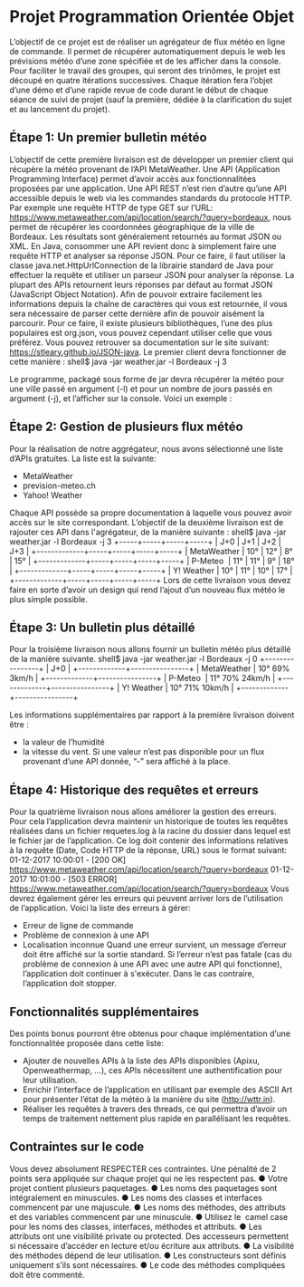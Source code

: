 # Projet Programmation Orientée Objet

L’objectif de ce projet est de réaliser un agrégateur de flux météo en ligne de commande. Il
permet de récupérer automatiquement depuis le web les prévisions météo d’une zone
spécifiée et de les afficher dans la console.
Pour faciliter le travail des groupes, qui seront des trinômes, le projet est découpé en quatre
itérations successives. Chaque itération fera l’objet d’une démo et d’une rapide revue de
code durant le début de chaque séance de suivi de projet (sauf la première, dédiée à la
clarification du sujet et au lancement du projet).

## Étape 1: Un premier bulletin météo

L’objectif de cette première livraison est de développer un premier client qui récupère la
météo provenant de l’API MetaWeather.
Une API (Application Programming Interface) permet d’avoir accès aux fonctionnalitées
proposées par une application. Une API REST n’est rien d’autre qu’une API accessible
depuis le web via les commandes standards du protocole HTTP.
Par exemple une requête HTTP de type GET sur l’URL:
https://www.metaweather.com/api/location/search/?query=bordeaux​, nous permet de
récupérer les coordonnées géographique de la ville de Bordeaux. Les résultats sont
généralement retournés au format JSON ou XML.
En Java, consommer une API revient donc à simplement faire une requête HTTP et
analyser sa réponse JSON. Pour ce faire, il faut utiliser la classe java.net.HttpUrlConnection
de la librairie standard de Java pour effectuer la requête et utiliser un parseur JSON pour
analyser la réponse. La plupart des APIs retournent leurs réponses par défaut au format
JSON (JavaScript Object Notation). Afin de pouvoir extraire facilement les informations
depuis la chaîne de caractères qui vous est retournée, il vous sera nécessaire de parser
cette dernière afin de pouvoir aisément la parcourir. Pour ce faire, il existe plusieurs
bibliothèques, l’une des plus populaires est ​org.json​, vous pouvez cependant utiliser celle
que vous préférez. Vous pouvez retrouver sa documentation sur le site suivant:
https://stleary.github.io/JSON-java​.
Le premier client devra fonctionner de cette manière :
shell$ java -jar weather.jar -l Bordeaux -j 3

Le programme, packagé sous forme de jar devra récupérer la météo pour une ville passé en
argument (​-l​) et pour un nombre de jours passés en argument (​-j​), et l’afficher sur la
console. Voici un exemple :

## Étape 2: Gestion de plusieurs flux météo

Pour la réalisation de notre aggrégateur, nous avons sélectionné une liste d’APIs gratuites.
La liste est la suivante:

- MetaWeather
- prevision-meteo.ch
- Yahoo! Weather

Chaque API possède sa propre documentation à laquelle vous pouvez avoir accès sur le
site correspondant. L’objectif de la deuxième livraison est de rajouter ces API dans
l'agrégateur, de la manière suivante :
shell$ java -jar weather.jar -l Bordeaux -j 3
+-----+-----+-----+-----+
| J+0 | J+1 | J+2 | J+3 |
+-------------+-----+-----+-----+-----+
| MetaWeather | 10° | 12° | 8° | 15° |
+-------------+-----+-----+-----+-----+
| ​P-Meteo ​ | ​11° | 11° | 9° | 18° |
+-------------+-----+-----+-----+-----+
| Y! Weather | ​10° | 11° | 10° | 17° |
+-------------+-----+-----+-----+-----+
Lors de cette livraison vous devez faire en sorte d’avoir un design qui rend l’ajout d’un
nouveau flux météo le plus simple possible.

## Étape 3: Un bulletin plus détaillé

Pour la troisième livraison nous allons fournir un bulletin météo plus détaillé de la manière
suivante.
shell$ java -jar weather.jar -l Bordeaux -j 0
+----------------+
| J+0 |
+-------------+----------------+
| MetaWeather | 10° 69% 3km/h |
+-------------+----------------+
| ​P-Meteo ​ | ​11° 70% 24km/h |
+-------------+----------------+
| Y! Weather | ​10° 71% 10km/h |
+-------------+----------------+


Les informations supplémentaires par rapport à la première livraison doivent être :

- la valeur de l’humidité
- la vitesse du vent.
Si une valeur n’est pas disponible pour un flux provenant d’une API donnée, “-” sera affiché
à la place.

## Étape 4: Historique des requêtes et erreurs

Pour la quatrième livraison nous allons améliorer la gestion des erreurs. Pour cela
l’application devra maintenir un historique de toutes les requêtes réalisées dans un fichier
requetes.log à la racine du dossier dans lequel est le fichier jar de l’application. Ce log doit
contenir des informations relatives à la requête (Date, Code HTTP de la réponse, URL) sous
le format suivant:
01-12-2017 10:00:01 - [200 OK]
https://www.metaweather.com/api/location/search/?query=bordeaux
01-12-2017 10:01:00 - [503 ERROR]
https://www.metaweather.com/api/location/search/?query=bordeaux
Vous devrez également gérer les erreurs qui peuvent arriver lors de l’utilisation de
l’application. Voici la liste des erreurs à gérer:

- Erreur de ligne de commande
- Problème de connexion à une API
- Localisation inconnue
Quand une erreur survient, un message d’erreur doit être affiché sur la sortie standard. Si
l’erreur n’est pas fatale (cas du problème de connexion à une API avec une autre API qui
fonctionne), l’application doit continuer à s'exécuter. Dans le cas contraire, l’application doit
stopper.

## Fonctionnalités supplémentaires

Des points bonus pourront être obtenus pour chaque implémentation d’une fonctionnalitée
proposée dans cette liste:

- Ajouter de nouvelles APIs à la liste des APIs disponibles (Apixu, Openweathermap,
    ...), ces APIs nécessitent une authentification pour leur utilisation.
- Enrichir l’interface de l’application en utilisant par exemple des ASCII Art pour
    présenter l’état de la météo à la manière du site (​http://wttr.in​).
- Réaliser les requêtes à travers des threads, ce qui permettra d’avoir un temps de
    traitement nettement plus rapide en parallélisant les requêtes.


## Contraintes sur le code

Vous devez absolument RESPECTER ces contraintes. Une pénalité de 2 points sera
appliquée sur chaque projet qui ne les respectent pas.
● Votre projet contient plusieurs paquetages.
● Les noms des paquetages sont intégralement en minuscules.
● Les noms des classes et interfaces commencent par une majuscule.
● Les noms des méthodes, des attributs et des variables commencent par une
minuscule.
● Utilisez le​ ​ camel case ​ pour les noms des classes, interfaces, méthodes et attributs.
● Les attributs ont une visibilité ​private ou ​protected​. Des accesseurs permettent si
nécessaire d’accéder en lecture et/ou écriture aux attributs.
● La visibilité des méthodes dépend de leur utilisation.
● Les constructeurs sont définis uniquement s’ils sont nécessaires.
● Le code des méthodes compliquées doit être commenté.


